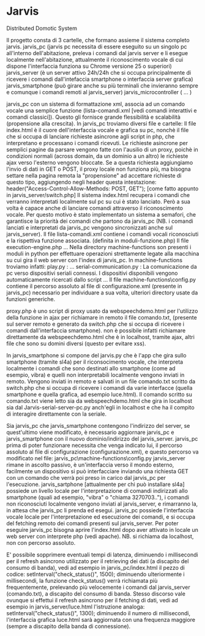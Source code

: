 # Jarvis
Distributed Domotic System


Il progetto consta di 3 cartelle, che formano assieme il sistema completo jarvis.
jarvis_pc (jarvis pc necessita di essere eseguito su un singolo pc all'interno dell'abitazione, preleva i comandi dal jarvis server e li esegue localmente nell'abitazione, attualmente il riconoscimento vocale di cui dispone l'interfaccia funziona su Chrome versione 25 o superiori)
jarvis_server (è un server attivo 24h/24h che si occupa principalmente di ricevere i comandi dall'intefaccia smartphone o interfaccia server grafica)
jarvis_smartphone (può girare anche su più terminali che invieranno sempre e comunque i comandi remoti al jarvis_server)
jarvis_microcontroller ( ... )

jarvis_pc con un sistema di formattazione xml, associa ad un comando vocale una semplice funzione (lista-comandi.xml [vedi comandi interattivi e comandi classici]). Questo gli fornisce grande flessibilità e scalabilità (propensione alla crescita).
In jarvis_pc troviamo diversi file e cartelle:
Il file index.html è il cuore dell'interfaccia vocale e grafica su pc, nonchè il file che si occupa di lanciare richieste asincrone agli script in php, che interpretano e processano i comandi ricevuti. Le richieste asincrone per semplici pagine da parsare vengono fatte con l'ausilio di un proxy, poichè in condizioni normali (across domain, da un dominio a un altro) le richieste ajax verso l'esterno vengono bloccate. Se a questa richiesta aggiungiamo l'invio di dati in GET o POST, il proxy locale non funziona più, ma bisogna settare nella pagina remota la "propensione" ad accettare richieste di questo tipo, aggiungendo negli header questa intestazione: header("Access-Control-Allow-Methods: POST, GET");  [come fatto appunto in jarvis_server/switch.php]
Il sistema index.html recupera i comandi che verranno interpretati localmente sul pc su cui è stato lanciato. Però a sua volta è capace anche di lanciare comandi attraverso il riconoscimento vocale. Per questo motivo è stato implementato un sistema a semafori, che garantisce la priorità dei comandi che partono da jarvis_pc (NB. i comandi lanciati e interpretati da jarvis_pc vengono sincronizzati anche sul jarvis_server).
Il file lista-comandi.xml contiene i comandi vocali riconosciuti e la rispettiva funzione associata. (definita in moduli-funzione.php)
Il file execution-engine.php ...
Nella directory machine-functions son presenti i moduli in python per effettuare operazioni strettamente legate alla macchina su cui gira il web server con l'index di jarvis_pc.
In machine-functions troviamo infatti:
play.py : ...
serial-communication.py : La comunicazione da pc verso dispositivi seriali connessi. I dispositivi disponibili vengono automaticamente ricercati dallo script ...
Il file machine-functions\config.py contiene il percorso assoluto al file di configurazione.xml (presente in jarvis_pc) necessario per individuare a sua volta, ulteriori directory usate da funzioni generiche.

proxy.php è uno script di proxy usato da webspeechdemo.html per l'utilizzo della funzione in ajax per richiamare in remoto il file comando.txt, (presente sul server remoto e generato da switch.php che si occupa di ricevere i comandi dall'interfaccia smartphone).
non è possibile infatti richiamare direttamente da webspeechdemo.html che è in localhost, tramite ajax, altri file che sono su domini diversi (questo per evitare xss).



In jarvis_smartphone si compone del jarvis.py che è l'app che gira sullo smartphone (tramite sl4a) per il riconsocimento vocale, che interpreta localmente i comandi che sono destinati allo smartphone (come ad esempio, vibra) e quelli non interpretabili localmente vengono inviati in remoto.
Vengono inviati in remoto e salvati in un file comando.txt scritto da switch.php che si occupa di ricevere i comandi da varie interfacce (quella smartphone e quella grafica, ad esempio luce.html).
Il comando scritto su comando.txt viene letto sia da webspeechdemo.html che gira in localhost sia dal Jarvis-serial-server-pc.py anch'egli in localhost e che ha il compito di interagire direttamente con la seriale.

Sia jarvis_pc che jarvis_smartphone contengono l'indirizzo del server, se quest'ultimo viene modificato, è necessario aggiornare jarvis_pc e jarvis_smartphone con il nuovo dominio/indirizzo del jarvis_server.
jarvis_pc prima di poter funzionare necessita che venga indicato lui, il percorso assoluto al file di configurazione (configurazione.xml), e questo percorso va modificato nel file: jarvis_pc\machine-functions\config.py
jarvis_server rimane in ascolto passivo, è un'interfaccia verso il mondo esterno, facilmente un dispositivo si può interfacciare inviando una richiesta GET con un comando che verrà poi preso in carico dal jarvis_pc per l'esecuzione.
jarvis_sartphone [attualmente per chi può installare sl4a] possiede un livello locale per l'interpretazione di comandi indirizzati allo smartphone (quali ad esempio, "vibra" o "chiama 3270703.."), i comandi non riconosciuti localmente vengono inviati al jarvis_server, e rimarranno la, in attesa che jarvis_pc li prenda ed esegui.
jarvis_pc possiede l'interfaccia vocale locale per l'interpretazione ed esecuzione dei comandi, e si occupa del fetching remoto dei comandi presenti sul jarvis_server. Per poter eseguire jarvis_pc bisogna aprire l'index.html dopo aver attivato in locale un web server con interprete php (vedi apache). NB. si richiama da localhost, non con percorso assoluto.

E' possibile sopprimere eventuali tempi di latenza, diminuendo i millisecondi per il refresh asincrono utilizzato per il retrieving dei dati (a discapito del consumo di banda), vedi ad esempio in jarvis_pc/index.html il pezzo di codice: setInterval("check_status()", 1500);  diminuendo ulteriormente i millisecondi, la funzione check_status() verrà richiamata più frequentemente, prelevando più velocemente i comandi dal jarvis_server (comando.txt), a discapito del consumo di banda.
Stesso discorso vale ovunque si effettui il refresh asincrono per il fetching di dati, vedi ad esempio in jarvis_server/luce.html l'istruzione analoga: setInterval("check_status()", 1300);  diminuendo il numero di millisecondi, l'interfaccia grafica luce.html sarà aggiornata con una frequenza maggiore (sempre a discapito della banda di connessione).
